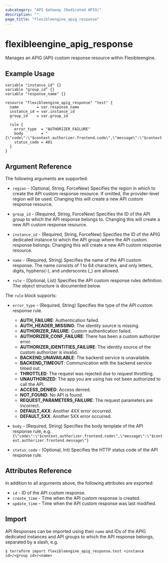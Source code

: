 ```yaml
---
subcategory: "API Gateway (Dedicated APIG)"
description: ""
page_title: "flexibleengine_apig_response"
---
```


# flexibleengine_apig_response

Manages an APIG (API) custom response resource within Flexibleengine.

## Example Usage

```hcl
variable "instance_id" {}
variable "group_id" {}
variable "response_name" {}

resource "flexibleengine_apig_response" "test" {
  name        = var.response_name
  instance_id = var.instance_id
  group_id    = var.group_id

  rule {
    error_type  = "AUTHORIZER_FAILURE"
    body        = "{\"code\":\"$context.authorizer.frontend.code\",\"message\":\"$context.authorizer.frontend.message\"}"
    status_code = 401
  }
}
```

## Argument Reference

The following arguments are supported:

* `region` - (Optional, String, ForceNew) Specifies the region in which to create the API custom response resource. If
  omitted, the provider-level region will be used. Changing this will create a new API custom response resource.

* `group_id` - (Required, String, ForceNew) Specifies the ID of the API group to which the API response belongs to.
  Changing this will create a new API custom response resource.

* `instance_id` - (Required, String, ForceNew) Specifies the ID of the APIG dedicated instance to which the API group
  where the API custom response belongs. Changing this will create a new API custom response resource.

* `name` - (Required, String) Specifies the name of the API custom response. The name consists of 1 to 64 characters,
  and only letters, digits, hyphens(-), and underscores (_) are allowed.

* `rule` - (Optional, List) Specifies the API custom response rules definition. The object structure is documented
  below.

The `rule` block supports:

* `error_type` - (Required, String) Specifies the type of the API custom response rule.
  + **AUTH_FAILURE**: Authentication failed.
  + **AUTH_HEADER_MISSING**: The identity source is missing.
  + **AUTHORIZER_FAILURE**: Custom authentication failed.
  + **AUTHORIZER_CONF_FAILURE**: There has been a custom authorizer error.
  + **AUTHORIZER_IDENTITIES_FAILURE**: The identity source of the custom authorizer is invalid.
  + **BACKEND_UNAVAILABLE**: The backend service is unavailable.
  + **BACKEND_TIMEOUT**: Communication with the backend service timed out.
  + **THROTTLED**: The request was rejected due to request throttling.
  + **UNAUTHORIZED**: The app you are using has not been authorized to call the API.
  + **ACCESS_DENIED**: Access denied.
  + **NOT_FOUND**: No API is found.
  + **REQUEST_PARAMETERS_FAILURE**: The request parameters are incorrect.
  + **DEFAULT_4XX**: Another 4XX error occurred.
  + **DEFAULT_5XX**: Another 5XX error occurred.

* `body` - (Required, String) Specifies the body template of the API response rule, e.g.
  `{\"code\":\"$context.authorizer.frontend.code\",\"message\":\"$context.authorizer.frontend.message\"}`

* `status_code` - (Optional, Int) Specifies the HTTP status code of the API response rule.

## Attributes Reference

In addition to all arguments above, the following attributes are exported:

* `id` - ID of the API custom response.
* `create_time` - Time when the API custom response is created.
* `update_time` - Time when the API custom response was last modified.

## Import

API Responses can be imported using their `name` and IDs of the APIG dedicated instances and API groups to which the API
response belongs, separated by a slash, e.g.

```
$ terraform import flexibleengine_apig_response.test <instance id>/<group id>/<name>
```
